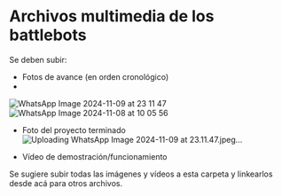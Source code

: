 # Archivos multimedia de los battlebots

Se deben subir:
- Fotos de avance (en orden cronológico)
- 
![WhatsApp Image 2024-11-09 at 23 11 47](https://github.com/user-attachments/assets/a3451fcd-0cd7-4244-8c04-f671db8fe9a7) ![WhatsApp Image 2024-11-08 at 10 05 56](https://github.com/user-attachments/assets/f3f638e4-f3a3-4985-81ee-a80970a1523a)

- Foto del proyecto terminado![Uploading WhatsApp Image 2024-11-09 at 23.11.47.jpeg…]()

- Vídeo de demostración/funcionamiento

Se sugiere subir todas las imágenes y vídeos a esta carpeta y linkearlos desde acá para otros archivos. 
